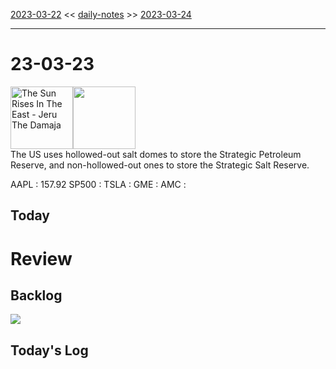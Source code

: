 [2023-03-22](daily_notes/2023-03-22) << [daily-notes](notes/daily-notes.md) >> [2023-03-24](daily_notes/2023-03-24)

---
# 23-03-23
<a href='spotify:album:3dbeq8w6JqKAIxIgfZQPjC'><img src='https://i.scdn.co/image/45dff4133953a554e1e3f8a54e8ed3ff7c6cf06e' alt='The Sun Rises In The East - Jeru The Damaja' height=100></a><img src='https://imgs.xkcd.com/comics/salt_dome.png' height=100>
<br>The US uses hollowed-out salt domes to store the Strategic Petroleum Reserve, and non-hollowed-out ones to store the Strategic Salt Reserve.

AAPL : 157.92 
SP500 : 
TSLA :
GME :
AMC :

## Today



# Review


## Backlog


![](https://i.imgur.com/N8S8mAZ.png)
## Today's Log
